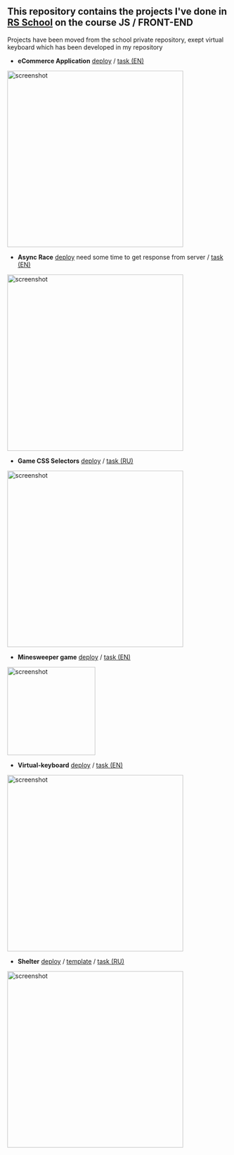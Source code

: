 ## This repository contains the projects I've done in [RS School](https://rs.school/index.html) on the course JS / FRONT-END

Projects have been moved from the school private repository, exept virtual keyboard which has been developed in my repository 
+ **eCommerce Application**
[deploy](https://asian-food-delivery.netlify.app/) /
[task (EN)](https://github.com/rolling-scopes-school/tasks/blob/master/tasks/eCommerce-Application/Readme.md)

<img src="https://github.com/IrinaOsp/RS-Stage-1-2/assets/108676588/5da7c528-3877-4e95-b8a9-dcafe72d5dc2" title="screenshot" alt="screenshot" width="400"/>

+ **Async Race**
[deploy](https://IrinaOsp.github.io/RS-Stage-1-2/async-race/) need some time to get response from server / 
[task (EN)](https://github.com/rolling-scopes-school/tasks/blob/master/tasks/async-race.md)

<img src="https://github.com/IrinaOsp/RS-Stage-1-2/assets/108676588/247bdcec-9d62-4835-9dac-dd7f13a09f7c" title="screenshot" alt="screenshot" width="400"/>

+ **Game CSS Selectors**
[deploy](https://rolling-scopes-school.github.io/irinaosp-JSFE2023Q1/RSS-CSS-Selectors/) /
[task (RU)](https://github.com/rolling-scopes-school/tasks/blob/master/tasks/rs-css.md)

<img src="https://github.com/IrinaOsp/RS-Stage-1-2/assets/108676588/ecf2a1a1-1ff2-44b7-b017-4b03a7e9aff8" title="screenshot" alt="screenshot" width="400"/>

+ **Minesweeper game**
[deploy](https://IrinaOsp.github.io/RS-Stage-1-2/minesweeper/) /
[task (EN)](https://github.com/rolling-scopes-school/tasks/blob/master/tasks/minesweeper/README.md)

<img src="https://github.com/IrinaOsp/RS-Stage-1-2/assets/108676588/7e0a3238-b011-455e-ab7c-025f919d61b7" title="screenshot" alt="screenshot" width="200"/>

+ **Virtual-keyboard**
[deploy](https://irinaosp.github.io/virtual-keyboard/) /
[task (EN)](https://github.com/rolling-scopes-school/tasks/blob/master/tasks/virtual-keyboard/virtual-keyboard-en.md)

<img src="https://github.com/IrinaOsp/RS-Stage-1-2/assets/108676588/d4834ac8-9e15-4be6-8a45-74ab731180e9" title="screenshot" alt="screenshot" width="400"/>

+ **Shelter**
[deploy](https://IrinaOsp.github.io/RS-Stage-1-2/shelter/) /
[template](https://www.figma.com/file/Yk6EnbY63FyG2PJTFkJDMh/shelter) /
[task (RU)](https://github.com/rolling-scopes-school/tasks/blob/master/tasks/shelter/shelter.md)

<img src="https://github.com/IrinaOsp/RS-Stage-1-2/assets/108676588/48e8836f-e691-4589-96b9-affa0298dedf" title="screenshot" alt="screenshot" width="400"/>

